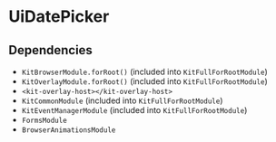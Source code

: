 # UiDatePicker

## Dependencies
 
* `KitBrowserModule.forRoot()` (included into `KitFullForRootModule`)
* `KitOverlayModule.forRoot()` (included into `KitFullForRootModule`)
* `<kit-overlay-host></kit-overlay-host>`
* `KitCommonModule` (included into `KitFullForRootModule`)
* `KitEventManagerModule` (included into `KitFullForRootModule`)
* `FormsModule`
* `BrowserAnimationsModule`
